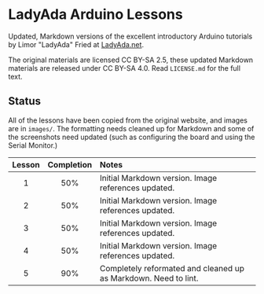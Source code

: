 # LadyAda Arduino Lessons

Updated, Markdown versions of the excellent introductory Arduino tutorials by Limor "LadyAda" Fried at [LadyAda.net](http://www.ladyada.net/learn/arduino/index.html).

The original materials are licensed CC BY-SA 2.5, these updated Markdown materials are released under CC BY-SA 4.0. Read `LICENSE.md` for the full text.

## Status

All of the lessons have been copied from the original website, and images are in `images/`. The formatting needs cleaned up for Markdown and some of the screenshots need updated (such as configuring the board and using the Serial Monitor.)

| Lesson | Completion | Notes |
|:------:|:----------:|:------|
| 1      |  50% | Initial Markdown version. Image references updated.|
| 2      |  50% | Initial Markdown version. Image references updated.|
| 3      |  50% | Initial Markdown version. Image references updated.|
| 4      |  50% | Initial Markdown version. Image references updated.|
| 5      |  90% | Completely reformated and cleaned up as Markdown. Need to lint.|
